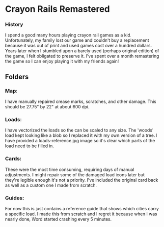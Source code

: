 # Crayon Rails Remastered

### History
I spend a good many hours playing crayon rail games as a kid. Unfortunately, my family lost our game and couldn't buy a replacement because it was out of print and used games cost over a hundred dollars. Years later when I stumbled upon a barely used (perhaps original edition) of the game, I felt obligated to preserve it. I've spent over a month remastering the game so I can enjoy playing it with my friends again!

## Folders

### Map: 
I have manually repaired crease marks, scratches, and other damage. This should be 27.75" by 22" at about 600 dpi.

### Loads:
I have vectorized the loads so the can be scaled to any size. The 'woods' load kept looking like a blob so I replaced it with my own version of a tree. I have provided a loads-reference.jpg image so it's clear which parts of the load need to be filled in.

### Cards:
These were the most time consuming, requiring days of manual adjustments. I might repair some of the damaged load icons later but they're legible enough it's not a priority. I've included the original card back as well as a custom one I made from scratch.

### Guides:
For now this is just contains a reference guide that shows which cities carry a specific load. I made this from scratch and I regret it because when I was nearly done, Word started crashing every 5 minutes.
